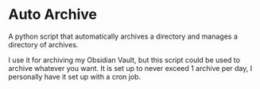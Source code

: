 # Auto Archive

A python script that automatically archives a directory and manages a directory of archives.

I use it for archiving my Obsidian Vault, but this script could be used to archive whatever you want. It is set up to never exceed 1 archive per day, I personally have it set up with a cron job.

